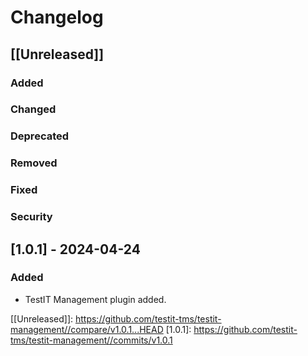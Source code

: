 # Changelog

## [[Unreleased]]

### Added

### Changed

### Deprecated

### Removed

### Fixed

### Security

## [1.0.1] - 2024-04-24

### Added

- TestIT Management plugin added.

[[Unreleased]]: https://github.com/testit-tms/testit-management//compare/v1.0.1...HEAD
[1.0.1]: https://github.com/testit-tms/testit-management//commits/v1.0.1
